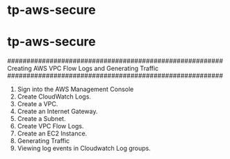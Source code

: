 # tp-aws-secure
# tp-aws-secure

########################################################
   Creating AWS VPC Flow Logs and Generating Traffic   
########################################################

1. Sign into the AWS Management Console
2. Create CloudWatch Logs.
3. Create a VPC.
4. Create an Internet Gateway.
5. Create a Subnet.
6. Create VPC Flow Logs.
7. Create an EC2 Instance.
8. Generating Traffic
9. Viewing log events in Cloudwatch Log groups.


